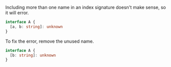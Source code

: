 Including more than one name in an index signature doesn't make sense, so it will error.

```ts
interface A {
  [a, b: string]: unknown
}
```

To fix the error, remove the unused name.

```ts
interface A {
  [b: string]: unknown
}
